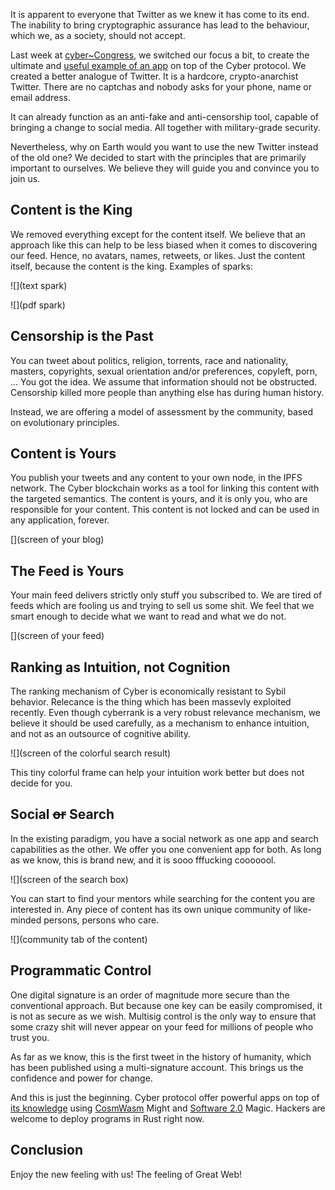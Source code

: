 It is apparent to everyone that Twitter as we knew it has come to its end. The inability to bring cryptographic assurance has lead to the behaviour, which we, as a society, should not accept.

Last week at [cyber\~Congress](https://mainnet.aragon.org/#/cybercongress), we switched our focus a bit, to create the ultimate and [useful example of an app]() on top of the Cyber protocol. We created a better analogue of Twitter. It is a hardcore, crypto-anarchist Twitter. There are no captchas and nobody asks for your phone, name or email address. 

It can already function as an anti-fake and anti-censorship tool, capable of bringing a change to social media. All together with military-grade security.

Nevertheless, why on Earth would you want to use the new Twitter instead of the old one? We decided to start with the principles that are primarily important to ourselves. We believe they will guide you and convince you to join us.

## Content is the King

We removed everything except for the content itself. We believe that an approach like this can help to be less biased when it comes to discovering our feed. Hence, no avatars, names, retweets, or likes. Just the content itself, because the content is the king. Examples of sparks:

![](text spark)

![](pdf spark)

## Censorship is the Past

You can tweet about politics, religion, torrents, race and nationality, masters, copyrights, sexual orientation and/or preferences, copyleft, porn, ... You got the idea. We assume that information should not be obstructed. Censorship killed more people than anything else has during human history.

Instead, we are offering a model of assessment by the community, based on evolutionary principles.

## Content is Yours

You publish your tweets and any content to your own node, in the IPFS network. The Cyber blockchain works as a tool for linking this content with the targeted semantics. The content is yours, and it is only you, who are responsible for your content. This content is not locked and can be used in any application, forever.

[](screen of your blog)

## The Feed is Yours

Your main feed delivers strictly only stuff you subscribed to. We are tired of feeds which are fooling us and trying to sell us some shit. We feel that we smart enough to decide what we want to read and what we do not.

[](screen of your feed)

## Ranking as Intuition, not Cognition

The ranking mechanism of Cyber is economically resistant to Sybil behavior. Relecance is the thing which has been massevly exploited recently. Even though cyberrank is a very robust relevance mechanism, we believe it should be used carefully, as a mechanism to enhance intuition, and not as an outsource of cognitive ability.

![](screen of the colorful search result)

This tiny colorful frame can help your intuition work better but does not decide for you.

## Social ~~or~~ Search

In the existing paradigm, you have a social network as one app and search capabilities as the other. We offer you one convenient app for both. As long as we know, this is brand new, and it is sooo fffucking cooooool.

![](screen of the search box)

You can start to find your mentors while searching for the content you are interested in. Any piece of content has its own unique community of like-minded persons, persons who care.

![](community tab of the content)


## Programmatic Control

One digital signature is an order of magnitude more secure than the conventional approach. But because one key can be easily compromised, it is not as secure as we wish. Multisig control is the only way to ensure that some crazy shit will never appear on your feed for millions of people who trust you.

As far as we know, this is the first tweet in the history of humanity, which has been published using a multi-signature account. This brings us the confidence and power for change.


And this is just the beginning. Cyber protocol offer powerful apps on top of [its knowledge](https://cyber.page/brain/knowledge) using [CosmWasm](https://www.cosmwasm.com/) Might and [Software 2.0](https://medium.com/@karpathy/software-2-0-a64152b37c35) Magic. Hackers are welcome to deploy programs in Rust right now.

## Conclusion

Enjoy the new feeling with us! The feeling of Great Web!
